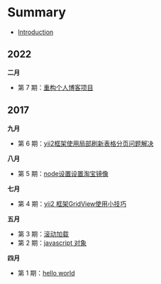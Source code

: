 # Summary

* [Introduction](README.md)

## 2022

**二月**

- 第 7 期：[重构个人博客项目](issue-7.md)

## 2017

**九月**

- 第 6 期：[yii2框架使用局部刷新表格分页问题解决](issue-6.md)

**八月**

- 第 5 期：[node设置设置淘宝镜像](issue-5.md)

**七月**

- 第 4 期：[yii2 框架GridView使用小技巧](issue-4.md)

**五月**

- 第 3 期：[滚动加载](issue-3.md)
- 第 2 期：[javascript 对象](issue-2.md)

**四月**

- 第 1 期：[hello world](issue-1.md)
